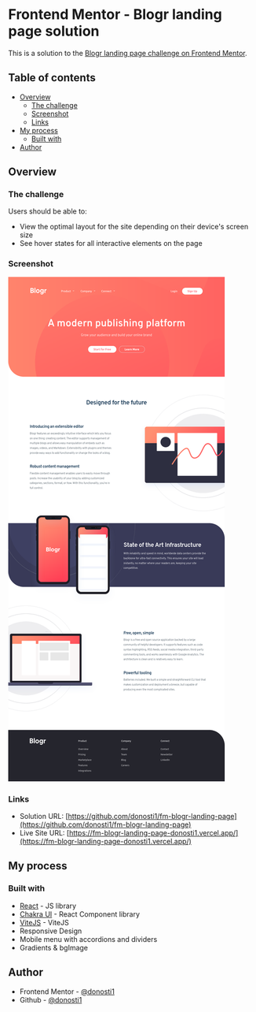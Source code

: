# Frontend Mentor - Blogr landing page solution

This is a solution to the [Blogr landing page challenge on Frontend Mentor](https://www.frontendmentor.io/challenges/blogr-landing-page-EX2RLAApP).

## Table of contents

- [Overview](#overview)
  - [The challenge](#the-challenge)
  - [Screenshot](#screenshot)
  - [Links](#links)
- [My process](#my-process)
  - [Built with](#built-with)
- [Author](#author)



## Overview

### The challenge

Users should be able to:

- View the optimal layout for the site depending on their device's screen size
- See hover states for all interactive elements on the page

### Screenshot

![](./screenshot.jpg)

### Links

- Solution URL: [https://github.com/donosti1/fm-blogr-landing-page](https://github.com/donosti1/fm-blogr-landing-page)
- Live Site URL: [https://fm-blogr-landing-page-donosti1.vercel.app/](https://fm-blogr-landing-page-donosti1.vercel.app/)

## My process

### Built with

- [React](https://reactjs.org/) - JS library
- [Chakra UI](https://chakra-ui.com/) - React Component library
- [ViteJS](https://vitejs.dev/) - ViteJS
- Responsive Design
- Mobile menu with accordions and dividers
- Gradients & bgImage

## Author

- Frontend Mentor - [@donosti1](https://www.frontendmentor.io/profile/donosti1)
- Github - [@donosti1](https://github.com/donosti1)